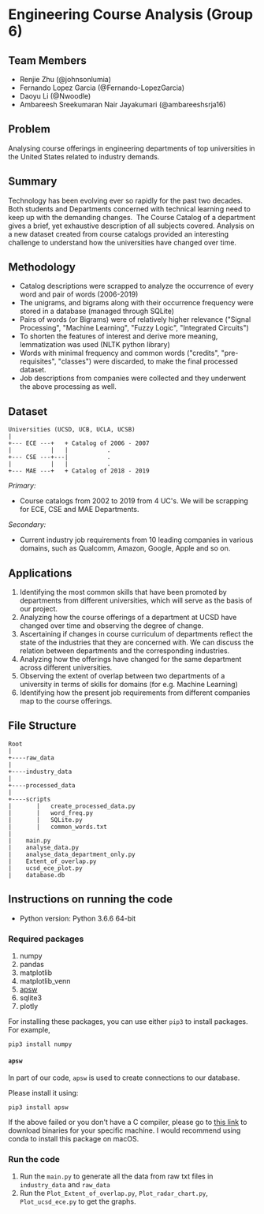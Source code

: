 # Engineering Course Analysis (Group 6)

## Team Members
- Renjie Zhu (@johnsonlumia)
- Fernando Lopez Garcia (@Fernando-LopezGarcia)
- Daoyu Li (@Nwoodle)
- Ambareesh Sreekumaran Nair Jayakumari (@ambareeshsrja16)

## Problem
Analysing course offerings in engineering departments of top universities in the United States related to industry demands.

## Summary
Technology has been evolving ever so rapidly for the past two decades. 
Both students and Departments concerned with technical learning need to keep up with the demanding changes. 
The Course Catalog of a department gives a brief, yet exhaustive description of all subjects covered. 
Analysis on a new dataset created from course catalogs provided an interesting challenge to understand how the universities have changed over time. 

## Methodology

- Catalog descriptions were scrapped to analyze the occurrence of every word and pair of words (2006-2019)
- The unigrams, and bigrams along with their occurrence frequency were stored in a database (managed through SQLite)
- Pairs of words (or Bigrams) were of relatively higher relevance ("Signal Processing", "Machine Learning", "Fuzzy Logic", "Integrated Circuits")
- To shorten the features of interest and derive more meaning, lemmatization was used (NLTK python library)
- Words with minimal frequency and common words ("credits", "pre-requisites", "classes") were discarded, to make the final processed dataset.
- Job descriptions from companies were collected and they underwent the above processing as well.


## Dataset

```
Universities (UCSD, UCB, UCLA, UCSB)
|
+--- ECE ---+   + Catalog of 2006 - 2007
|           |   |           .
+--- CSE ---+---|           .
|           |   |           .
+--- MAE ---+   + Catalog of 2018 - 2019
```
*Primary:*
- Course catalogs from 2002 to 2019 from 4 UC's. We will be scrapping for ECE, CSE and MAE Departments. 

*Secondary:*
-  Current industry job requirements from 10 leading companies in various domains, such as Qualcomm, Amazon, Google, Apple and so on.

## Applications
1. Identifying the most common skills that have been promoted by departments from different universities, which will serve as the basis of our project.
2. Analyzing how the course offerings of a department at UCSD have changed over time and observing the degree of change.
3. Ascertaining if changes in course curriculum of departments reflect the state of the industries that they are concerned with. We can discuss the relation between departments and the corresponding industries.
4. Analyzing how the offerings have changed for the same department across different universities.
5. Observing the extent of overlap between two departments of a university in terms of skills for domains (for e.g. Machine Learning)
6. Identifying how the present job requirements from different companies map to the course offerings.

## File Structure

```
Root
|
+----raw_data
|
+----industry_data
|
+----processed_data
|
+----scripts
|       |   create_processed_data.py
|       |   word_freq.py
|       |   SQLite.py
|       |   common_words.txt
|
|    main.py
|    analyse_data.py
|    analyse_data_department_only.py
|    Extent_of_overlap.py
|    ucsd_ece_plot.py
|    database.db
```

## Instructions on running the code

* Python version: Python 3.6.6 64-bit
### Required packages

1. numpy
1. pandas
2. matplotlib
3. matplotlib_venn
3. [apsw](####apsw)
4. sqlite3
5. plotly

For installing these packages, you can use either ```pip3``` to install packages. For example, 

```pip3 install numpy```

#### ```apsw```

In part of our code, ```apsw``` is used to create connections to our database. 

Please install it using:

```pip3 install apsw```

If the above failed or you don't have a C compiler, please go to [this link](https://rogerbinns.github.io/apsw/download.html) to download binaries for your specific machine. I would recommend using conda to install this package on macOS.

### Run the code
1. Run the ```main.py``` to generate all the data from raw txt files in ```industry_data``` and ```raw_data```  
2. Run the ```Plot_Extent_of_overlap.py```, ```Plot_radar_chart.py```, ```Plot_ucsd_ece.py``` to get the graphs.
